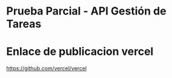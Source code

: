 # Prueba Parcial - API Gestión de Tareas

# Enlace de publicacion vercel
https://github.com/vercel/vercel
